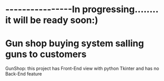 # ----------------In progressing........ it will be ready soon:)

# Gun shop buying system salling guns to customers
GunShop:
this project has Front-End view with python Tkinter and has no Back-End feature
